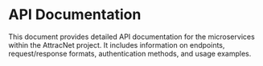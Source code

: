 # API Documentation

This document provides detailed API documentation for the microservices within the AttracNet project. It includes information on endpoints, request/response formats, authentication methods, and usage examples.
